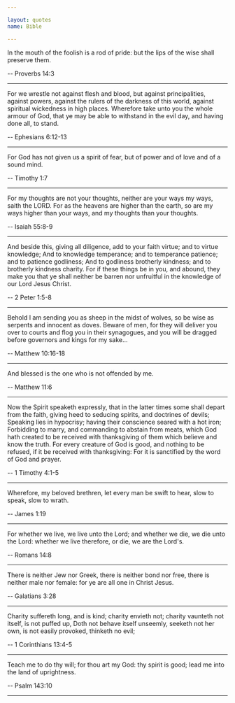 ```yaml
---

layout: quotes 
name: Bible 

---
```


In the mouth of the foolish is a rod of pride: but the lips of the wise shall preserve them. <br>

-- Proverbs 14:3

---

For we wrestle not against flesh and blood, but against principalities, against powers, against the rulers of the darkness of this world, against spiritual wickedness in high places. Wherefore take unto you the whole armour of God, that ye may be able to withstand in the evil day, and having done all, to stand.<br>

-- Ephesians 6:12-13

---

For God has not given us a spirit of fear, but of power and of love and of a sound mind.<br>

-- Timothy 1:7 

---

For my thoughts are not your thoughts, neither are your ways my ways, saith the LORD. For as the heavens are higher than the earth, so are my ways higher than your ways, and my thoughts than your thoughts.

-- Isaiah 55:8-9

---

And beside this, giving all diligence, add to your faith virtue; and to virtue knowledge; And to knowledge temperance; and to temperance patience; and to patience godliness; And to godliness brotherly kindness; and to brotherly kindness charity. For if these things be in you, and abound, they make you that ye shall neither be barren nor unfruitful in the knowledge of our Lord Jesus Christ.

-- 2 Peter 1:5-8

---

Behold I am sending you as sheep in the midst of wolves, so be wise as serpents and innocent as doves. Beware of men, for they will deliver you over to courts and flog you in their synagogues, and you will be dragged before governors and kings for my sake...

-- Matthew 10:16-18

---

And blessed is the one who is not offended by me.

-- Matthew 11:6

---

Now the Spirit speaketh expressly, that in the latter times some shall depart from the faith, giving heed to seducing spirits, and doctrines of devils;
Speaking lies in hypocrisy; having their conscience seared with a hot iron;
Forbidding to marry, and commanding to abstain from meats, which God hath created to be received with thanksgiving of them which believe and know the truth.
For every creature of God is good, and nothing to be refused, if it be received with thanksgiving:
For it is sanctified by the word of God and prayer.

-- 1 Timothy 4:1-5

---

Wherefore, my beloved brethren, let every man be swift to hear, slow to speak, slow to wrath.

-- James 1:19

---

For whether we live, we live unto the Lord; and whether we die, we die unto the Lord: whether we live therefore, or die, we are the Lord's.

-- Romans 14:8

---

There is neither Jew nor Greek, there is neither bond nor free, there is neither male nor female: for ye are all one in Christ Jesus.

-- Galatians 3:28


---

Charity suffereth long, and is kind; charity envieth not; charity vaunteth not itself, is not puffed up,
Doth not behave itself unseemly, seeketh not her own, is not easily provoked, thinketh no evil;

-- 1 Corinthians 13:4-5

---

Teach me to do thy will; for thou art my God: thy spirit is good; lead me into the land of uprightness.

-- Psalm 143:10

---
